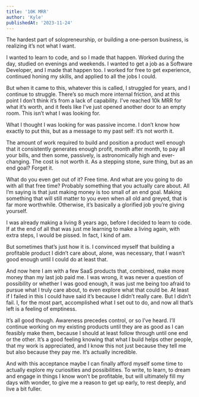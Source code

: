```yaml
---
title: '10K MRR'
author: 'Kyle'
publishedAt: '2023-11-24'
---
```


The hardest part of solopreneurship, or building a one-person business, is realizing it’s not what I want.

I wanted to learn to code, and so I made that happen. Worked during the day, studied on evenings and weekends. I wanted to get a job as a Software Developer, and I made that happen too. I worked for free to get experience, continued honing my skills, and applied to all the jobs I could.

But when it came to this, whatever this is called, I struggled for years, and I continue to struggle. There’s so much more internal friction, and at this point I don’t think it’s from a lack of capability. I’ve reached 10k MRR for what it’s worth, and it feels like I’ve just opened another door to an empty room. This isn’t what I was looking for.

What I thought I was looking for was passive income. I don’t know how exactly to put this, but as a message to my past self: it’s not worth it.

The amount of work required to build and position a product well enough that it consistently generates enough profit, month after month, to pay all your bills, and then some, passively, is astronomically high and ever-changing. The cost is not worth it. As a stepping stone, sure thing, but as an end goal? Forget it.

What do you even get out of it? Free time. And what are you going to do with all that free time? Probably something that you actually care about. All I’m saying is that just making money is too small of an end goal. Making something that will still matter to you even when all old and greyed, that is far more worthwhile. Otherwise, it’s basically a glorified job you’re giving yourself.

I was already making a living 8 years ago, before I decided to learn to code. If at the end of all that was just me learning to make a living again, with extra steps, I would be pissed. In fact, I kind of am.

But sometimes that’s just how it is. I convinced myself that building a profitable product I didn’t care about, alone, was necessary, that I wasn’t good enough until I could do at least that.

And now here I am with a few SaaS products that, combined, make more money than my last job paid me. I was wrong, it was never a question of possibility or whether I was good enough, it was just me being too afraid to pursue what I truly care about, to even explore what that could be. At least if I failed in this I could have said it’s because I didn’t really care. But I didn’t fail. I, for the most part, accomplished what I set out to do, and now all that’s left is a feeling of emptiness.

It’s all good though. Awareness precedes control, or so I’ve heard. I’ll continue working on my existing products until they are as good as I can feasibly make them, because I should at least follow through until one end or the other. It’s a good feeling knowing that what I build helps other people, that my work is appreciated, and I know this not just because they tell me but also because they pay me. It’s actually incredible.

And with this acceptance maybe I can finally afford myself some time to actually explore my curiosities and possibilities. To write, to learn, to dream and engage in things I know won’t be profitable, but will ultimately fill my days with wonder, to give me a reason to get up early, to rest deeply, and live a bit fuller.
